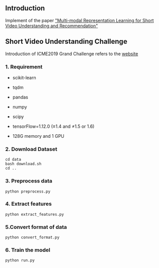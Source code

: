 ## Introduction

Implement of the paper ["Multi-modal Representation Learning for Short Video Understanding and Recommendation"](https://ieeexplore.ieee.org/document/8795067)

## Short Video Understanding Challenge

Introduction of ICME2019 Grand Challenge refers to the [website](https://biendata.com/competition/icmechallenge2019/)


### 1. Requirement

- scikit-learn

- tqdm

- pandas

- numpy

- scipy

- tensorFlow=1.12.0 (≥1.4 and ≠1.5 or 1.6)

- 128G memory and 1 GPU

  

### 2. Download Dataset

```shell
cd data
bash download.sh
cd ..
```

### 3. Preprocess data

```
python preprocess.py
```

### 4. Extract features

```shell
python extract_features.py
```

### 5.Convert format of data

```shell
python convert_format.py
```

### 6. Train the model

```shell
python run.py
```


